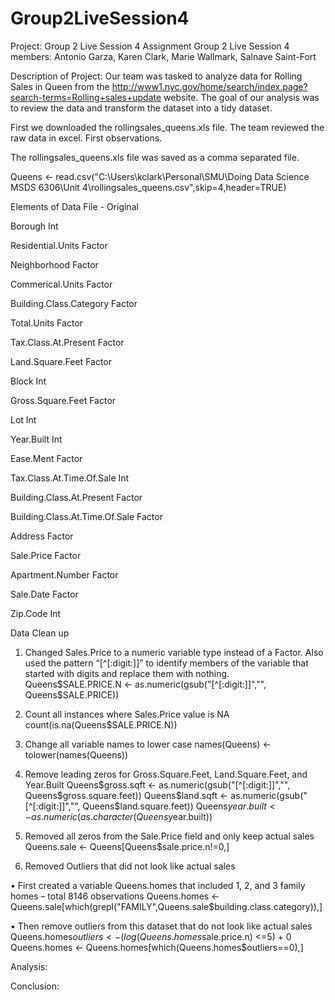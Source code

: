 # Group2LiveSession4

Project: Group 2 Live Session 4 Assignment
Group 2 Live Session 4 members: Antonio Garza, Karen Clark, Marie Wallmark, Salnave Saint-Fort

Description of Project:
Our team was tasked to analyze data for Rolling Sales in Queen from the http://www1.nyc.gov/home/search/index.page?search-terms=Rolling+sales+update website.  The goal of our analysis was to review the data and transform the dataset into a tidy dataset.


First we downloaded the rollingsales_queens.xls file.  The team reviewed the raw data in excel.  First observations.

The rollingsales_queens.xls file was saved as a comma separated file.

Queens <- read.csv("C:\\Users\\kclark\\Personal\\SMU\\Doing Data Science MSDS 6306\\Unit 4\\rollingsales_queens.csv",skip=4,header=TRUE)

Elements of Data File - Original

Borough			                  		Int		

Residential.Units			        		Factor

Neighborhood			            		Factor	

Commerical.Units			        		Factor

Building.Class.Category		    		Factor	

Total.Units				            		Factor

Tax.Class.At.Present	  	    		Factor	

Land.Square.Feet			        		Factor

Block				                  		Int	

Gross.Square.Feet			      			Factor

Lot				                    		Int		

Year.Built				                Int

Ease.Ment			                    Factor	

Tax.Class.At.Time.Of.Sale		      Int

Building.Class.At.Present	        Factor

Building.Class.At.Time.Of.Sale		Factor

Address				                		Factor

Sale.Price												Factor

Apartment.Number		          		Factor

Sale.Date													Factor

Zip.Code			                		Int


Data Clean up
1.	Changed Sales.Price to a numeric variable type instead of a Factor. Also used the pattern “[^[:digit:]]” to identify members of the variable that started with digits and replace them with nothing.
Queens$SALE.PRICE.N <- as.numeric(gsub("[^[:digit:]]","", Queens$SALE.PRICE))
 
2.	Count all instances where Sales.Price value is NA
count(is.na(Queens$SALE.PRICE.N)) 

3.	Change all variable names to lower case 
names(Queens) <- tolower(names(Queens))

4.	Remove leading zeros for Gross.Square.Feet, Land.Square.Feet, and Year.Built
Queens$gross.sqft <- as.numeric(gsub("[^[:digit:]]","", Queens$gross.square.feet))
Queens$land.sqft <- as.numeric(gsub("[^[:digit:]]","", Queens$land.square.feet))
Queens$year.built <- as.numeric(as.character(Queens$year.built))

5.	Removed all zeros from the Sale.Price field and only keep actual sales
Queens.sale <- Queens[Queens$sale.price.n!=0,]

6.	Removed Outliers that did not look like actual sales

•	First created a variable Queens.homes that included 1, 2, and 3 family homes – total 8146 observations
Queens.homes <- Queens.sale[which(grepl("FAMILY",Queens.sale$building.class.category)),]

•	Then remove outliers from this dataset that do not look like actual sales
Queens.homes$outliers <- (log(Queens.homes$sale.price.n) <=5) + 0
Queens.homes <- Queens.homes[which(Queens.homes$outliers==0),]

Analysis:

Conclusion:





